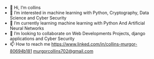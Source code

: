 - 👋 Hi, I’m collins
- 👀 I’m interested in machine learning with Python, Cryptography, Data Science and Cyber Security
- 🌱 I’m currently learning machine learning with Python And Artificial Neural Networks
- 💞️ I’m looking to collaborate on Web Developments Projects, django applications and Cyber Security
- 📫 How to reach me https://www.linked.com/in/collins-murgor-80694b181     murgorcollins702@gmail.com
     

<!---
reecevinto/reecevinto is a ✨ special ✨ repository because its `README.md` (this file) appears on your GitHub profile.
You can click the Preview link to take a look at your changes.
--->
